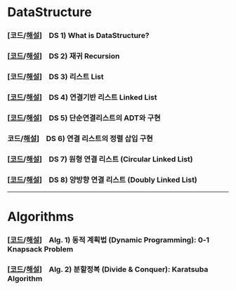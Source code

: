 # DataStructure
### [코드/<a href = "https://www.notion.so/DS-1-Data-Structure-bcf6c52647d449909f14df6409d50a9f">해설</a>]&nbsp;&nbsp;&nbsp;&nbsp;DS 1) What is DataStructure?</br>
### [<a href = "https://github.com/KangbeenKo/DataStructure/tree/main/DS%202)%20%EC%9E%AC%EA%B7%80%20(Recursion)">코드</a>/<a href = "https://www.notion.so/DS-2-Recursion-7a4adba7f3bb4871a1fe17ef293bac30">해설</a>]&nbsp;&nbsp;&nbsp;&nbsp;DS 2) 재귀 Recursion</br>
### [코드/<a href = "https://www.notion.so/DS-3-List-11f8d3036f754ca2a06b461ae528e9a5">해설</a>]&nbsp;&nbsp;&nbsp;&nbsp;DS 3) 리스트 List</br>
### [<a href = "https://github.com/KangbeenKo/DataStructure/tree/main/DS%204)%20%EC%97%B0%EA%B2%B0%20%EA%B8%B0%EB%B0%98%20%EB%A6%AC%EC%8A%A4%ED%8A%B8">코드</a>/<a href = "https://www.notion.so/DS-4-Linked-List-5227cab8d0c84fc0a13dec70fdbe836a">해설</a>]&nbsp;&nbsp;&nbsp;&nbsp;DS 4) 연결기반 리스트 Linked List</br>
### [<a href = "https://github.com/KangbeenKo/DataStructure/tree/main/DS%205)%20%EB%8B%A8%EC%88%9C%EC%97%B0%EA%B2%B0%EB%A6%AC%EC%8A%A4%ED%8A%B8%20-%20%EB%8D%94%EB%AF%B8%20%EB%85%B8%EB%93%9C%20(Dummy%20Node)">코드</a>/<a href = "https://www.notion.so/DS-5-ADT-43920d698fb741a8b858ada4d218f123">해설</a>]&nbsp;&nbsp;&nbsp;&nbsp;DS 5) 단순연결리스트의 ADT와 구현</br>
### 코드/<a href = "https://www.notion.so/DS-6-7233a2534cc2415899a25ad01989252e">해설</a>]&nbsp;&nbsp;&nbsp;&nbsp;DS 6) 연결 리스트의 정렬 삽입 구현</br>
### [<a href = "https://github.com/KangbeenKo/DataStructure/tree/main/DS%207)%20%EC%9B%90%ED%98%95%20%EC%97%B0%EA%B2%B0%20%EB%A6%AC%EC%8A%A4%ED%8A%B8%20(Circular%20Linked%20List)">코드</a>/<a href = "https://www.notion.so/DS-7-e412279516274125b83bf487b2b1a0e4">해설</a>]&nbsp;&nbsp;&nbsp;&nbsp;DS 7) 원형 연결 리스트 (Circular Linked List)</br>
### [<a href = "https://github.com/KangbeenKo/DataStructure/tree/main/DS%208)%20%EC%96%91%EB%B0%A9%ED%96%A5%20%EC%97%B0%EA%B2%B0%20%EB%A6%AC%EC%8A%A4%ED%8A%B8%20(Doubly%20Linked%20List)">코드</a>/<a href = "https://www.notion.so/DS-8-5d26d625d7074f638d51494634b6b799">해설</a>]&nbsp;&nbsp;&nbsp;&nbsp;DS 8) 양방향 연결 리스트 (Doubly Linked List)</br>

----

# Algorithms

### [<a href = "https://github.com/KangbeenKo/DataStructure/tree/main/Alg%201)%20%EB%8F%99%EC%A0%81%20%EA%B3%84%ED%9A%8D%EB%B2%95%20(Dynamic%20Programming)">코드</a>/<a href = "https://www.notion.so/BOJ-14501-DP-0-1-Knapsack-85ebef707af24fe9bf4da38586414261">해설</a>]&nbsp;&nbsp;&nbsp;&nbsp;Alg. 1) 동적 계획법 (Dynamic Programming): 0-1 Knapsack Problem</br>
### [<a href = "https://github.com/KangbeenKo/DataStructure/tree/main/Alg%202)%20%EB%B6%84%ED%95%A0%EC%A0%95%EB%B3%B5%20(Divide%20%26%20Conquer)">코드</a>/<a href = "https://www.notion.so/Algorithms-1-Karatsuba-f605e866acb04fc2bc08e211a5f719d9">해설</a>]&nbsp;&nbsp;&nbsp;&nbsp;Alg. 2) 분할정복 (Divide & Conquer): Karatsuba Algorithm</br>
